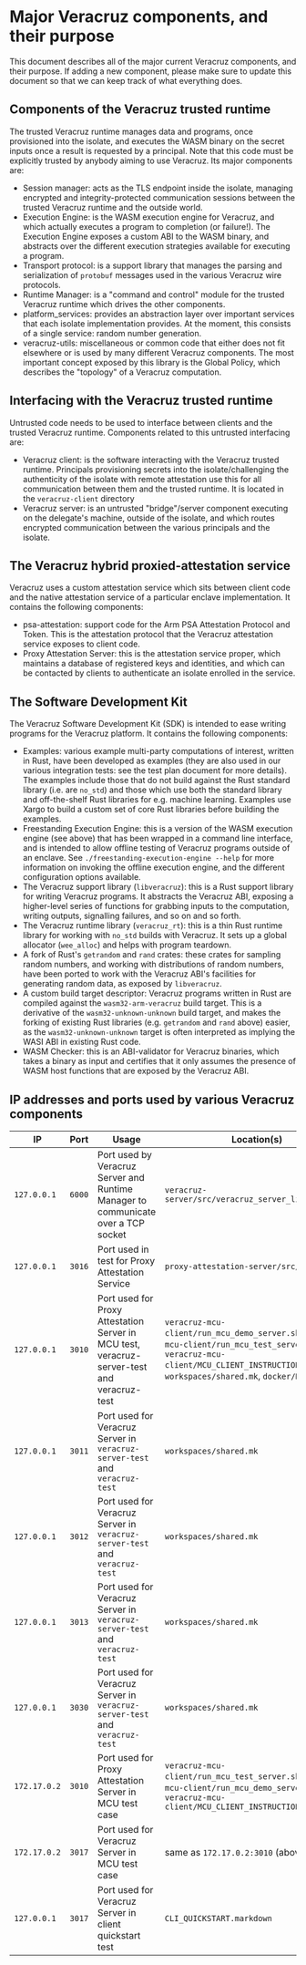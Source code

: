 # Major Veracruz components, and their purpose

This document describes all of the major current Veracruz components, and their
purpose.  If adding a new component, please make sure to update this document
so that we can keep track of what everything does.

## Components of the Veracruz trusted runtime

The trusted Veracruz runtime manages data and programs, once provisioned into
the isolate, and executes the WASM binary on the secret inputs once a result is
requested by a principal.  Note that this code must be explicitly trusted by
anybody aiming to use Veracruz.  Its major components are:

- Session manager: acts as the TLS endpoint inside the isolate, managing
encrypted and integrity-protected communication sessions between the trusted
Veracruz runtime and the outside world.
- Execution Engine: is the WASM execution engine for Veracruz, and which actually
executes a program to completion (or failure!).  The Execution Engine exposes a custom
ABI to the WASM binary, and abstracts over the different execution strategies
available for executing a program.
- Transport protocol: is a support library that manages the parsing and
serialization of `protobuf` messages used in the various Veracruz wire
protocols.
- Runtime Manager: is a "command and control" module for the trusted Veracruz
runtime which drives the other components.
- platform_services: provides an abstraction layer over important services that
each isolate implementation provides.  At the moment, this consists of a single
service: random number generation.
- veracruz-utils: miscellaneous or common code that either does not fit
elsewhere or is used by many different Veracruz components.  The most important
concept exposed by this library is the Global Policy, which describes the
"topology" of a Veracruz computation.

## Interfacing with the Veracruz trusted runtime

Untrusted code needs to be used to interface between clients and the trusted
Veracruz runtime.  Components related to this untrusted interfacing are:

- Veracruz client: is the software interacting with the Veracruz trusted
runtime.  Principals provisioning secrets into the isolate/challenging the
authenticity of the isolate with remote attestation use this for all
communication between them and the trusted runtime.  It is located in the
`veracruz-client` directory
- Veracruz server: is an untrusted "bridge"/server component executing on the
delegate's machine, outside of the isolate, and which routes encrypted
communication between the various principals and the isolate. 

## The Veracruz hybrid proxied-attestation service

Veracruz uses a custom attestation service which sits between client code and
the native attestation service of a particular enclave implementation.
It contains the following components:

- psa-attestation: support code for the Arm PSA Attestation Protocol and
Token.  This is the attestation protocol that the Veracruz attestation
service exposes to client code.
- Proxy Attestation Server: this is the attestation service proper, which
  maintains a database of registered keys and identities, and which can be contacted
  by clients to authenticate an isolate enrolled in the service.

## The Software Development Kit

The Veracruz Software Development Kit (SDK) is intended to ease writing
programs for the Veracruz platform.  It contains the following components:

- Examples: various example multi-party computations of interest, written in
Rust, have been developed as examples (they are also used in our various
integration tests: see the test plan document for more details).  The examples
include those that do not build against the Rust standard library (i.e. are
`no_std`) and those which use both the standard library and off-the-shelf Rust
libraries for e.g. machine learning.  Examples use Xargo to build a custom set
of core Rust libraries before building the examples.
- Freestanding Execution Engine: this is a version of the WASM execution
engine (see above) that has been wrapped in a command line interface, and is
intended to allow offline testing of Veracruz programs outside of an enclave.
See `./freestanding-execution-engine --help` for more information on invoking the
offline execution engine, and the different configuration options available.
- The Veracruz support library (`libveracruz`): this is a Rust support library
for writing Veracruz programs.  It abstracts the Veracruz ABI, exposing a
higher-level series of functions for grabbing inputs to the computation,
writing outputs, signalling failures, and so on and so forth.
- The Veracruz runtime library (`veracruz_rt`): this is a thin Rust runtime
library for working with `no_std` builds with Veracruz.  It sets up a global
allocator (`wee_alloc`) and helps with program teardown.
- A fork of Rust's `getrandom` and `rand` crates: these crates for sampling
random numbers, and working with distributions of random numbers, have been
ported to work with the Veracruz ABI's facilities for generating random data,
as exposed by `libveracruz`.
- A custom build target descriptor: Veracruz programs written in Rust are
compiled against the `wasm32-arm-veracruz` build target.  This is a derivative
of the `wasm32-unknown-unknown` build target, and makes the forking of
existing Rust libraries (e.g. `getrandom` and `rand` above) easier, as the
`wasm32-unknown-unknown` target is often interpreted as implying the WASI ABI
in existing Rust code.
- WASM Checker: this is an ABI-validator for Veracruz binaries, which takes a
binary as input and certifies that it only assumes the presence of WASM host
functions that are exposed by the Veracruz ABI.

##  IP addresses and ports used by various Veracruz components

|    IP        |  Port  |                              Usage                                                         | Location(s) |
|--------------|--------|--------------------------------------------------------------------------------------------|-------------|
| `127.0.0.1`  | `6000` | Port used by Veracruz Server and Runtime Manager to communicate over a TCP socket          | `veracruz-server/src/veracruz_server_linux.rs` |
| `127.0.0.1`  | `3016` | Port used in test for Proxy Attestation Service                                            | `proxy-attestation-server/src/test.rs` |
| `127.0.0.1`  | `3010` | Port used for Proxy Attestation Server in MCU test, veracruz-server-test and veracruz-test | `veracruz-mcu-client/run_mcu_demo_server.sh`, `veracruz-mcu-client/run_mcu_test_server.sh`, `veracruz-mcu-client/MCU_CLIENT_INSTRUCTIONS.markdown`, `workspaces/shared.mk`, `docker/Makefile`|
| `127.0.0.1`  | `3011` | Port used for Veracruz Server in `veracruz-server-test` and `veracruz-test`                | `workspaces/shared.mk` |
| `127.0.0.1`  | `3012` | Port used for Veracruz Server in `veracruz-server-test` and `veracruz-test`                | `workspaces/shared.mk` |
| `127.0.0.1`  | `3013` | Port used for Veracruz Server in `veracruz-server-test` and `veracruz-test`                | `workspaces/shared.mk` |
| `127.0.0.1`  | `3030` | Port used for Veracruz Server in `veracruz-server-test` and `veracruz-test`                | `workspaces/shared.mk` |
| `172.17.0.2` | `3010` | Port used for Proxy Attestation Server in MCU test case                                    | `veracruz-mcu-client/run_mcu_test_server.sh`, `veracruz-mcu-client/run_mcu_demo_server.sh`, `veracruz-mcu-client/MCU_CLIENT_INSTRUCTIONS.markdown` |
| `172.17.0.2` | `3017` | Port used for Veracruz Server in MCU test case                                             | same as `172.17.0.2:3010` (above entry)        |
| `127.0.0.1`  | `3017` | Port used for Veracruz Server in client quickstart test                                    | `CLI_QUICKSTART.markdown` |


